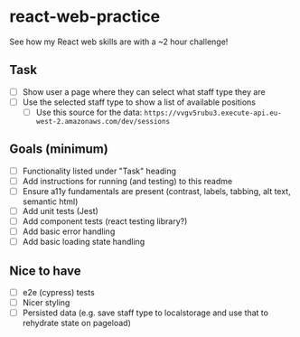 # react-web-practice

See how my React web skills are with a ~2 hour challenge!

## Task

- [ ] Show user a page where they can select what staff type they are
- [ ] Use the selected staff type to show a list of available positions
  - [ ] Use this source for the data: `https://vvgv5rubu3.execute-api.eu-west-2.amazonaws.com/dev/sessions`

## Goals (minimum)

- [ ] Functionality listed under "Task" heading
- [ ] Add instructions for running (and testing) to this readme
- [ ] Ensure a11y fundamentals are present (contrast, labels, tabbing, alt text, semantic html)
- [ ] Add unit tests (Jest)
- [ ] Add component tests (react testing library?)
- [ ] Add basic error handling
- [ ] Add basic loading state handling

## Nice to have

- [ ] e2e (cypress) tests
- [ ] Nicer styling
- [ ] Persisted data (e.g. save staff type to localstorage and use that to rehydrate state on pageload)
